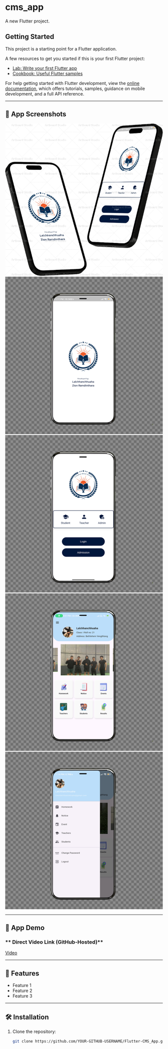 # cms_app

A new Flutter project.

## Getting Started

This project is a starting point for a Flutter application.

A few resources to get you started if this is your first Flutter project:

- [Lab: Write your first Flutter app](https://docs.flutter.dev/get-started/codelab)
- [Cookbook: Useful Flutter samples](https://docs.flutter.dev/cookbook)

For help getting started with Flutter development, view the
[online documentation](https://docs.flutter.dev/), which offers tutorials,
samples, guidance on mobile development, and a full API reference.

---

## 📸 App Screenshots  

![Login Screen](assets/screenshots/CMS_App.png)  
![Home Screen](assets/screenshots/Splash_Screen.png)  
![Login Screen](assets/screenshots/Login_Page.png)  
![Login Screen](assets/screenshots/Home_Page.png)  
![Login Screen](assets/screenshots/Menu_Drawer.png)  

---

## 🎥 App Demo  

### ** Direct Video Link (GitHub-Hosted)**
[Video](https://github.com/owensuka/Flutter-CMS_App/raw/main/assets/video/iphone-ball-turn.mp4)

---

## 🚀 Features
- Feature 1
- Feature 2
- Feature 3

---

## 🛠️ Installation
1. Clone the repository:
   ```sh
   git clone https://github.com/YOUR-GITHUB-USERNAME/Flutter-CMS_App.git

